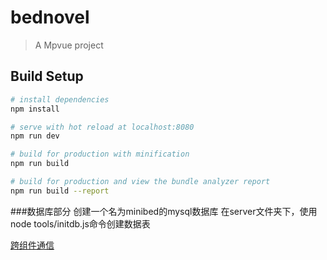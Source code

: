 # bednovel

> A Mpvue project

## Build Setup

``` bash
# install dependencies
npm install

# serve with hot reload at localhost:8080
npm run dev

# build for production with minification
npm run build

# build for production and view the bundle analyzer report
npm run build --report
```
###数据库部分
创建一个名为minibed的mysql数据库
在server文件夹下，使用node tools/initdb.js命令创建数据表

[跨组件通信](http://191c968f.wiz03.com/share/s/0p79qf0AZANU2D-uOF1xzT532jwsDV0qPkPV21uyqC1BpaLw)
